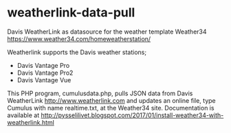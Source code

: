 # weatherlink-data-pull
Davis WeatherLink as datasource for the weather template Weather34 https://www.weather34.com/homeweatherstation/

Weatherlink supports the Davis weather stations;
  * Davis Vantage Pro
  * Davis Vantage Pro2
  * Davis Vantage Vue

This PHP program, cumulusdata.php, pulls JSON data from Davis WeatherLink http://www.weatherlink.com and updates an online file, type Cumulus with name realtime.txt, at the Weather34 site. Documentation is available at http://pysselilivet.blogspot.com/2017/01/install-weather34-with-weatherlink.html

